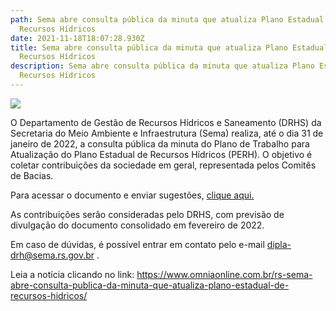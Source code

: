 ```yaml
---
path: Sema abre consulta pública da minuta que atualiza Plano Estadual de
  Recursos Hídricos
date: 2021-11-18T18:07:28.930Z
title: Sema abre consulta pública da minuta que atualiza Plano Estadual de
  Recursos Hídricos
description: Sema abre consulta pública da minuta que atualiza Plano Estadual de
  Recursos Hídricos
---
```

<!--StartFragment-->

![](https://www.omniaonline.com.br/wp-content/uploads/2021/11/Site-3-17.png)

O Departamento de Gestão de Recursos Hídricos e Saneamento (DRHS) da Secretaria do Meio Ambiente e Infraestrutura (Sema) realiza, até o dia 31 de janeiro de 2022, a consulta pública da minuta do Plano de Trabalho para Atualização do Plano Estadual de Recursos Hídricos (PERH). O objetivo é coletar contribuições da sociedade em geral, representada pelos Comitês de Bacias.

Para acessar o documento e enviar sugestões, [clique aqui.](https://www.sema.rs.gov.br/perh-pt-cp)

As contribuições serão consideradas pelo DRHS, com previsão de divulgação do documento consolidado em fevereiro de 2022.

Em caso de dúvidas, é possível entrar em contato pelo e-mail [dipla-drh@sema.rs.gov.br](mailto:dipla-drh@sema.rs.gov.br) .

Leia a notícia clicando no link: https://www.omniaonline.com.br/rs-sema-abre-consulta-publica-da-minuta-que-atualiza-plano-estadual-de-recursos-hidricos/

<!--EndFragment-->